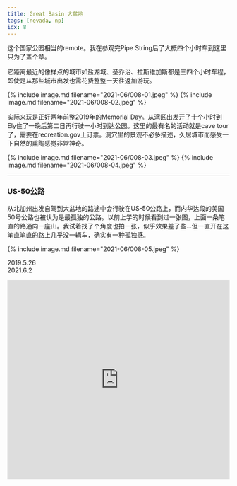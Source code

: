 ```yaml
---
title: Great Basin 大盆地
tags: [nevada, np]
idx: 8
---
```


这个国家公园相当的remote。我在参观完Pipe String后了大概四个小时车到这里只为了盖个章。

它距离最近的像样点的城市如盐湖城、圣乔治、拉斯维加斯都是三四个小时车程，即使是从那些城市出发也需花费整整一天往返加游玩。

{% include image.md filename="2021-06/008-01.jpeg" %}
{% include image.md filename="2021-06/008-02.jpeg" %}

实际来玩是正好两年前整2019年的Memorial Day。从湾区出发开了十个小时到Ely住了一晚后第二日再行驶一小时到达公园。这里的最有名的活动就是cave tour了，需要在recreation.gov上订票。洞穴里的景观不必多描述，久居城市而感受一下自然的熏陶感觉非常神奇。

{% include image.md filename="2021-06/008-03.jpeg" %}
{% include image.md filename="2021-06/008-04.jpeg" %}

---

### US-50公路

从北加州出发自驾到大盆地的路途中会行驶在US-50公路上，而内华达段的美国50号公路也被认为是最孤独的公路。以前上学的时候看到过一张图，上面一条笔直的路通向一座山。我试着找了个角度也拍一张，似乎效果差了些…但一直开在这笔直笔直的路上几乎没一辆车，确实有一种孤独感。

{% include image.md filename="2021-06/008-05.jpeg" %}

2019.5.26<br>
2021.6.2

<iframe src="https://www.google.com/maps/embed?pb=!1m14!1m8!1m3!1d3182637.8583507906!2d-117.1094398!3d38.8314352!3m2!1i1024!2i768!4f13.1!3m3!1m2!1s0x80b160a3748e78af%3A0x2c3e26f5f175f10f!2sLehman%20Caves%20Visitor%20Center!5e0!3m2!1sen!2sus!4v1652162622372!5m2!1sen!2sus" width="100%" height="450" style="border:0;" allowfullscreen="" loading="lazy" referrerpolicy="no-referrer-when-downgrade"></iframe>
